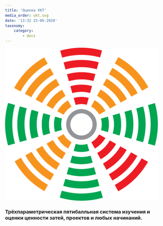```yaml
---
title: 'Оценка УКТ'
media_order: ukt.svg
date: '13:32 25-06-2020'
taxonomy:
    category:
        - docs
---
```


![УКТ](ukt-s.svg?resize=300,300)

### Трёхпараметрическая пятибалльная система изучения и оценки ценности затей, проектов и любых начинаний.
